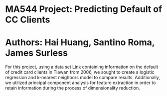 # MA544 Project: Predicting Default of CC Clients
# Authors: Hai Huang, Santino Roma, James Surless
For this project, using a data set [Link](http://archive.ics.uci.edu/ml/datasets/default+of+credit+card+clients) containing information on the default of credit card clients in Tiawan from 2006, we sought to create a logistic regression and k-nearest neighbors model to compare results. Additionally, we utilized principal component analysis for feature extraction in order to retain information during the process of dimensionality reduction.
